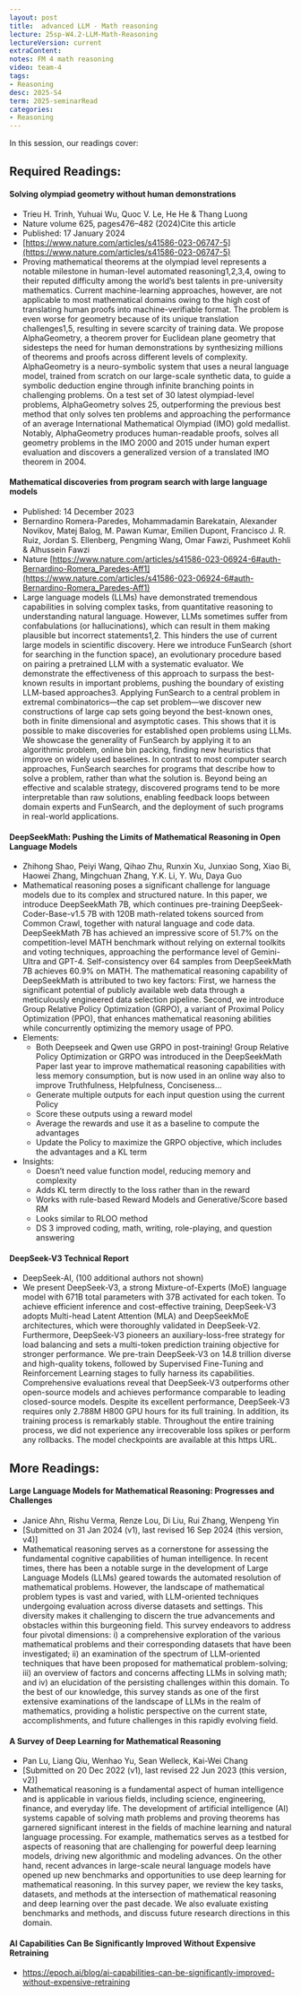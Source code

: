 ```yaml
---
layout: post
title:  advanced LLM - Math reasoning 
lecture: 25sp-W4.2-LLM-Math-Reasoning
lectureVersion: current
extraContent: 
notes: FM 4 math reasoning
video: team-4
tags:
- Reasoning
desc: 2025-S4
term: 2025-seminarRead
categories:
- Reasoning
---
```



In this session, our readings cover: 

## Required Readings: 

#### Solving olympiad geometry without human demonstrations
+ Trieu H. Trinh, Yuhuai Wu, Quoc V. Le, He He & Thang Luong 
+ Nature volume 625, pages476–482 (2024)Cite this article
+ Published: 17 January 2024
+ [https://www.nature.com/articles/s41586-023-06747-5](https://www.nature.com/articles/s41586-023-06747-5)
+ Proving mathematical theorems at the olympiad level represents a notable milestone in human-level automated reasoning1,2,3,4, owing to their reputed difficulty among the world’s best talents in pre-university mathematics. Current machine-learning approaches, however, are not applicable to most mathematical domains owing to the high cost of translating human proofs into machine-verifiable format. The problem is even worse for geometry because of its unique translation challenges1,5, resulting in severe scarcity of training data. We propose AlphaGeometry, a theorem prover for Euclidean plane geometry that sidesteps the need for human demonstrations by synthesizing millions of theorems and proofs across different levels of complexity. AlphaGeometry is a neuro-symbolic system that uses a neural language model, trained from scratch on our large-scale synthetic data, to guide a symbolic deduction engine through infinite branching points in challenging problems. On a test set of 30 latest olympiad-level problems, AlphaGeometry solves 25, outperforming the previous best method that only solves ten problems and approaching the performance of an average International Mathematical Olympiad (IMO) gold medallist. Notably, AlphaGeometry produces human-readable proofs, solves all geometry problems in the IMO 2000 and 2015 under human expert evaluation and discovers a generalized version of a translated IMO theorem in 2004.


#### Mathematical discoveries from program search with large language models
+ Published: 14 December 2023
+ Bernardino Romera-Paredes, Mohammadamin Barekatain, Alexander Novikov, Matej Balog, M. Pawan Kumar, Emilien Dupont, Francisco J. R. Ruiz, Jordan S. Ellenberg, Pengming Wang, Omar Fawzi, Pushmeet Kohli & Alhussein Fawzi
+ Nature  [https://www.nature.com/articles/s41586-023-06924-6#auth-Bernardino-Romera_Paredes-Aff1](https://www.nature.com/articles/s41586-023-06924-6#auth-Bernardino-Romera_Paredes-Aff1)
+ Large language models (LLMs) have demonstrated tremendous capabilities in solving complex tasks, from quantitative reasoning to understanding natural language. However, LLMs sometimes suffer from confabulations (or hallucinations), which can result in them making plausible but incorrect statements1,2. This hinders the use of current large models in scientific discovery. Here we introduce FunSearch (short for searching in the function space), an evolutionary procedure based on pairing a pretrained LLM with a systematic evaluator. We demonstrate the effectiveness of this approach to surpass the best-known results in important problems, pushing the boundary of existing LLM-based approaches3. Applying FunSearch to a central problem in extremal combinatorics—the cap set problem—we discover new constructions of large cap sets going beyond the best-known ones, both in finite dimensional and asymptotic cases. This shows that it is possible to make discoveries for established open problems using LLMs. We showcase the generality of FunSearch by applying it to an algorithmic problem, online bin packing, finding new heuristics that improve on widely used baselines. In contrast to most computer search approaches, FunSearch searches for programs that describe how to solve a problem, rather than what the solution is. Beyond being an effective and scalable strategy, discovered programs tend to be more interpretable than raw solutions, enabling feedback loops between domain experts and FunSearch, and the deployment of such programs in real-world applications.

#### DeepSeekMath: Pushing the Limits of Mathematical Reasoning in Open Language Models
+ Zhihong Shao, Peiyi Wang, Qihao Zhu, Runxin Xu, Junxiao Song, Xiao Bi, Haowei Zhang, Mingchuan Zhang, Y.K. Li, Y. Wu, Daya Guo
+ Mathematical reasoning poses a significant challenge for language models due to its complex and structured nature. In this paper, we introduce DeepSeekMath 7B, which continues pre-training DeepSeek-Coder-Base-v1.5 7B with 120B math-related tokens sourced from Common Crawl, together with natural language and code data. DeepSeekMath 7B has achieved an impressive score of 51.7% on the competition-level MATH benchmark without relying on external toolkits and voting techniques, approaching the performance level of Gemini-Ultra and GPT-4. Self-consistency over 64 samples from DeepSeekMath 7B achieves 60.9% on MATH. The mathematical reasoning capability of DeepSeekMath is attributed to two key factors: First, we harness the significant potential of publicly available web data through a meticulously engineered data selection pipeline. Second, we introduce Group Relative Policy Optimization (GRPO), a variant of Proximal Policy Optimization (PPO), that enhances mathematical reasoning abilities while concurrently optimizing the memory usage of PPO.
+ Elements: 
  - Both Deepseek and Qwen use GRPO in post-training! Group Relative Policy Optimization or GRPO was introduced in the DeepSeekMath Paper last year to improve mathematical reasoning capabilities with less memory consumption, but is now used in an online way also to improve Truthfulness, Helpfulness, Conciseness… 
  - Generate multiple outputs for each input question using the current Policy
  - Score these outputs using a reward model
  - Average the rewards and use it as a baseline to compute the advantages
  - Update the Policy to maximize the GRPO objective, which includes the advantages and a KL term
+ Insights: 
  - Doesn’t need value function model, reducing memory and complexity
  - Adds KL term directly to the loss rather than in the reward
  - Works with rule-based Reward Models and Generative/Score based RM
  - Looks similar to RLOO method
  - DS 3 improved coding, math, writing, role-playing, and question answering
  




#### DeepSeek-V3 Technical Report
+ DeepSeek-AI, (100 additional authors not shown)
+ We present DeepSeek-V3, a strong Mixture-of-Experts (MoE) language model with 671B total parameters with 37B activated for each token. To achieve efficient inference and cost-effective training, DeepSeek-V3 adopts Multi-head Latent Attention (MLA) and DeepSeekMoE architectures, which were thoroughly validated in DeepSeek-V2. Furthermore, DeepSeek-V3 pioneers an auxiliary-loss-free strategy for load balancing and sets a multi-token prediction training objective for stronger performance. We pre-train DeepSeek-V3 on 14.8 trillion diverse and high-quality tokens, followed by Supervised Fine-Tuning and Reinforcement Learning stages to fully harness its capabilities. Comprehensive evaluations reveal that DeepSeek-V3 outperforms other open-source models and achieves performance comparable to leading closed-source models. Despite its excellent performance, DeepSeek-V3 requires only 2.788M H800 GPU hours for its full training. In addition, its training process is remarkably stable. Throughout the entire training process, we did not experience any irrecoverable loss spikes or perform any rollbacks. The model checkpoints are available at this https URL.




## More Readings: 



#### Large Language Models for Mathematical Reasoning: Progresses and Challenges
+ Janice Ahn, Rishu Verma, Renze Lou, Di Liu, Rui Zhang, Wenpeng Yin
+ [Submitted on 31 Jan 2024 (v1), last revised 16 Sep 2024 (this version, v4)]
+ Mathematical reasoning serves as a cornerstone for assessing the fundamental cognitive capabilities of human intelligence. In recent times, there has been a notable surge in the development of Large Language Models (LLMs) geared towards the automated resolution of mathematical problems. However, the landscape of mathematical problem types is vast and varied, with LLM-oriented techniques undergoing evaluation across diverse datasets and settings. This diversity makes it challenging to discern the true advancements and obstacles within this burgeoning field. This survey endeavors to address four pivotal dimensions: i) a comprehensive exploration of the various mathematical problems and their corresponding datasets that have been investigated; ii) an examination of the spectrum of LLM-oriented techniques that have been proposed for mathematical problem-solving; iii) an overview of factors and concerns affecting LLMs in solving math; and iv) an elucidation of the persisting challenges within this domain. To the best of our knowledge, this survey stands as one of the first extensive examinations of the landscape of LLMs in the realm of mathematics, providing a holistic perspective on the current state, accomplishments, and future challenges in this rapidly evolving field.

#### A Survey of Deep Learning for Mathematical Reasoning
+ Pan Lu, Liang Qiu, Wenhao Yu, Sean Welleck, Kai-Wei Chang
+ [Submitted on 20 Dec 2022 (v1), last revised 22 Jun 2023 (this version, v2)]
+ Mathematical reasoning is a fundamental aspect of human intelligence and is applicable in various fields, including science, engineering, finance, and everyday life. The development of artificial intelligence (AI) systems capable of solving math problems and proving theorems has garnered significant interest in the fields of machine learning and natural language processing. For example, mathematics serves as a testbed for aspects of reasoning that are challenging for powerful deep learning models, driving new algorithmic and modeling advances. On the other hand, recent advances in large-scale neural language models have opened up new benchmarks and opportunities to use deep learning for mathematical reasoning. In this survey paper, we review the key tasks, datasets, and methods at the intersection of mathematical reasoning and deep learning over the past decade. We also evaluate existing benchmarks and methods, and discuss future research directions in this domain.





#### AI Capabilities Can Be Significantly Improved Without Expensive Retraining
+ https://epoch.ai/blog/ai-capabilities-can-be-significantly-improved-without-expensive-retraining
